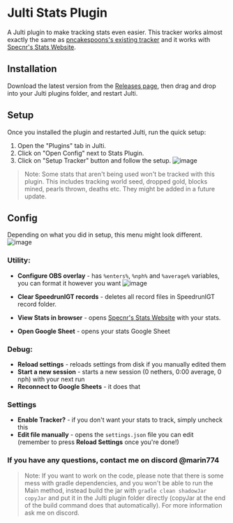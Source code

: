 # Julti Stats Plugin
A Julti plugin to make tracking stats even easier. This tracker works almost exactly the same as [pncakespoons's existing tracker](https://github.com/pncakespoon1/ResetTracker) and it works with [Specnr's Stats Website](https://reset-analytics-dev.vercel.app/).

## Installation
Download the latest version from the [Releases page](https://github.com/marin774/Julti-Stats-Plugin/releases), then drag and drop into your Julti plugins folder, and restart Julti.

## Setup
Once you installed the plugin and restarted Julti, run the quick setup:
1. Open the "Plugins" tab in Julti.
2. Click on "Open Config" next to Stats Plugin.
3. Click on "Setup Tracker" button and follow the setup.
![image](https://github.com/marin774/Julti-Stats-Plugin/assets/87690741/2670e8a6-7ac4-4b7f-acc4-3e7a47372faa)


> Note: Some stats that aren't being used won't be tracked with this plugin. This includes tracking world seed, dropped gold, blocks mined, pearls thrown, deaths etc. They might be added in a future update.

## Config
Depending on what you did in setup, this menu might look different.
![image](https://github.com/marin774/Julti-Stats-Plugin/assets/87690741/ad245fcc-6825-410a-8379-bf4294404719)

### Utility:
- **Configure OBS overlay** - has `%enters%`, `%nph%` and `%average%` variables, you can format it however you want
![image](https://github.com/marin774/Julti-Stats-Plugin/assets/87690741/a12ff5a1-e640-475a-b0bd-74ede434c3b8)

- **Clear SpeedrunIGT records** - deletes all record files in SpeedrunIGT record folder.
- **View Stats in browser** - opens [Specnr's Stats Website](https://reset-analytics-dev.vercel.app/) with your stats.
- **Open Google Sheet** - opens your stats Google Sheet

### Debug:
- **Reload settings** - reloads settings from disk if you manually edited them
- **Start a new session** - starts a new session (0 nethers, 0:00 average, 0 nph) with your next run
- **Reconnect to Google Sheets** - it does that

### Settings
- **Enable Tracker?** - if you don't want your stats to track, simply uncheck this
- **Edit file manually** - opens the `settings.json` file you can edit (remember to press **Reload Settings** once you're done!)

### If you have any questions, contact me on discord @marin774

> Note: If you want to work on the code, please note that there is some mess with gradle dependencies, and you won't be able to run the Main method, instead build the jar with `gradle clean shadowJar copyJar` and put it in the Julti plugin folder directly (copyJar at the end of the build command does that automatically). For more information ask me on discord.

